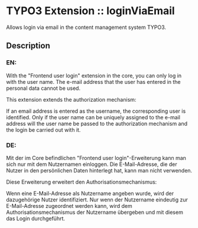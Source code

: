 # TYPO3 Extension :: loginViaEmail
Allows login via email in the content management system TYPO3.

## Description
### EN:
With the "Frontend user login" extension in the core, you can only log in with the user name. The e-mail address that the user has entered in the 
personal data cannot be used.
    
This extension extends the authorization mechanism:
    
If an email address is entered as the username, the corresponding user is identified. Only if the user name can be uniquely assigned to the e-mail 
address will the user name be passed to the authorization mechanism and the login be carried out with it.
    
### DE:
Mit der im Core befindlichen "Frontend user login"-Erweiterung kann man sich nur mit dem Nutzernamen einloggen. 
Die E-Mail-Adresse, die der Nutzer in den persönlichen Daten hinterlegt hat, kann man nicht verwenden.
    
Diese Erweiterung erweitert den Authorisationsmechanismus:
    
Wenn eine E-Mail-Adresse als Nutzername angeben wurde, wird der dazugehörige Nutzer identifiziert. Nur wenn der Nutzername 
eindeutig zur E-Mail-Adresse zugeordnet werden kann, wird dem Authorisationsmechanismus der Nutzername übergeben und mit diesem das Login durchgeführt.
